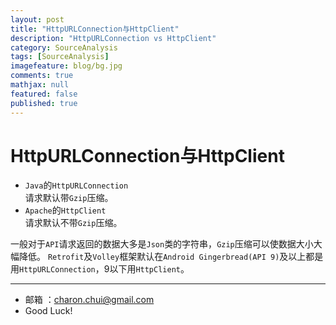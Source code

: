 ```yaml
---
layout: post
title: "HttpURLConnection与HttpClient"
description: "HttpURLConnection vs HttpClient"
category: SourceAnalysis
tags: [SourceAnalysis]
imagefeature: blog/bg.jpg
comments: true
mathjax: null
featured: false
published: true
---
```


HttpURLConnection与HttpClient
===

- `Java`的`HttpURLConnection`     
    请求默认带`Gzip`压缩。
- `Apache`的`HttpClient`       
    请求默认不带`Gzip`压缩。
	
一般对于`API`请求返回的数据大多是`Json`类的字符串，`Gzip`压缩可以使数据大小大幅降低。
`Retrofit`及`Volley`框架默认在`Android Gingerbread(API 9)`及以上都是用`HttpURLConnection`，9以下用`HttpClient`。       

---

- 邮箱 ：charon.chui@gmail.com  
- Good Luck! 